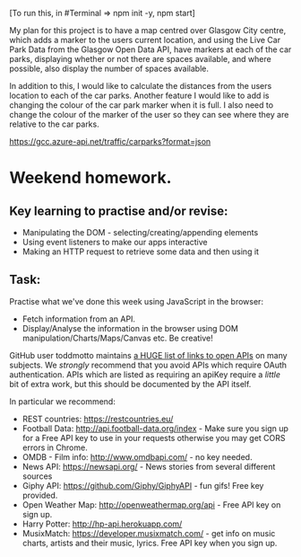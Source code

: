 [To run this, in #Terminal => npm init -y, npm start]

My plan for this project is to have a map centred over Glasgow City centre, which adds a marker to the users current location, and using the Live Car Park Data from the Glasgow Open Data API, have markers at each of the car parks, displaying whether or not there are spaces available, and where possible, also display the number of spaces available.

In addition to this, I would like to calculate the distances from the users location to each of the car parks.
Another feature I would like to add is changing the colour of the car park marker when it is full.
I also need to change the colour of the marker of the user so they can see where they are relative to the car parks.

https://gcc.azure-api.net/traffic/carparks?format=json


# Weekend homework.

## Key learning to practise and/or revise:

 - Manipulating the DOM - selecting/creating/appending elements
 - Using event listeners to make our apps interactive
 - Making an HTTP request to retrieve some data and then using it

## Task:

Practise what we've done this week using JavaScript in the browser:

- Fetch information from an API.
- Display/Analyse the information in the browser using DOM manipulation/Charts/Maps/Canvas etc. Be creative!

GitHub user toddmotto maintains [a HUGE list of links to open APIs](https://github.com/toddmotto/public-apis) on many subjects. We _strongly_ recommend that you avoid APIs which require OAuth authentication. APIs which are listed as requiring an apiKey require a _little_ bit of extra work, but this should be documented by the API itself.

In particular we recommend:

  - REST countries: https://restcountries.eu/
  - Football Data: http://api.football-data.org/index - Make sure you sign up for a Free API key to use in your requests otherwise you may get CORS errors in Chrome.
  - OMDB - Film info: http://www.omdbapi.com/ - no key needed.
  - News API: https://newsapi.org/ - News stories from several different sources
  - Giphy API: https://github.com/Giphy/GiphyAPI - fun gifs! Free key provided.
  - Open Weather Map: http://openweathermap.org/api - Free API key on sign up.
  - Harry Potter: http://hp-api.herokuapp.com/
  - MusixMatch: https://developer.musixmatch.com/ - get info on music charts, artists and their music, lyrics. Free API key when you sign up.
